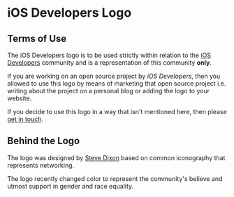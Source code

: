 # iOS Developers Logo
## Terms of Use
The iOS Developers logo is to be used strictly within relation to the [iOS Developers](http://ios-developers.io) community and is a representation of this community **only**.

If you are working on an open source project by *iOS Developers*, then you allowed to use this logo by means of marketing that open source project i.e. writing about the project on a personal blog or adding the logo to your website.

If you decide to use this logo in a way that isn't mentioned here, then please [get in touch](mailto:iosdevelopershq@gmail.com).

## Behind the Logo
The logo was designed by [Steve Dixon](https://dribbble.com/stevedixon/) based on common iconography that represents networking.

The logo recently changed color to represent the community's believe and utmost support in gender and race equality.
